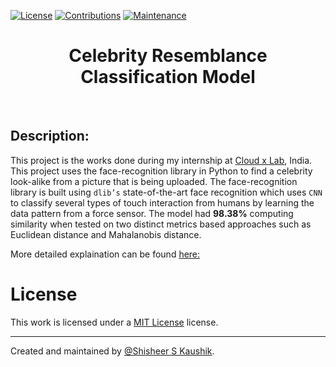 <!-- Badges: -->
[![License](https://img.shields.io/github/license/ShisheerKaushik24/Celebrity-resemblance-classification-model--.svg?logo=CreativeCommons&style=flat-square)](https://github.com/ShisheerKaushik24/Celebrity-resemblance-classification-model--/blob/main/LICENSE)
[![Contributions](https://img.shields.io/badge/contributions-welcome-orange?style=flat-square)](https://github.com/ShisheerKaushik24/Celebrity-resemblance-classification-model--/pulls)
[![Maintenance](https://img.shields.io/badge/Maintained%3F-yes-green.svg)](https://github.com/ShisheerKaushik24/Celebrity-resemblance-classification-model--/graphs/commit-activity)

<!-- Title: -->
<div align="center">
  <h1> Celebrity Resemblance Classification Model </h1>
</div>
<br>
 
## Description:
This project is the works done during my internship at [Cloud x Lab](https://cloudxlab.com/home), India. This project uses the face-recognition library in Python to find a celebrity look-alike from a picture that is being uploaded. The face-recognition library is built using `dlib’s` state-of-the-art face recognition which uses `CNN` to classify several types of touch interaction from humans by learning the data pattern from a force sensor. The model had **98.38%** computing similarity when tested on two distinct metrics based approaches such as Euclidean distance and Mahalanobis distance.

More detailed explaination can be found [here:](https://shisheerkaushik.netlify.app/project/celebrity-lookalike-project/)

# License

This work is licensed under a [MIT License](LICENSE) license.

<hr>

Created and maintained by [@Shisheer S Kaushik][1].

[1]: https://github.com/ShisheerKauhik24
